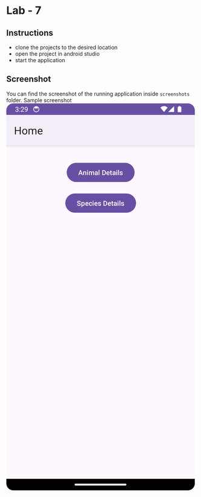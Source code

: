 # Lab - 7

## Instructions

- clone the projects to the desired location
- open the project in android studio
- start the application

## Screenshot

You can find the screenshot of the running application inside `screenshots` folder.
Sample screenshot
![screenshot](./screenshots/s_1.png)

